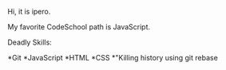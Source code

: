 Hi, it is ipero.

My favorite CodeSchool path is JavaScript.

Deadly Skills:

*Git
*JavaScript
*HTML
*CSS
*"Killing history using git rebase
